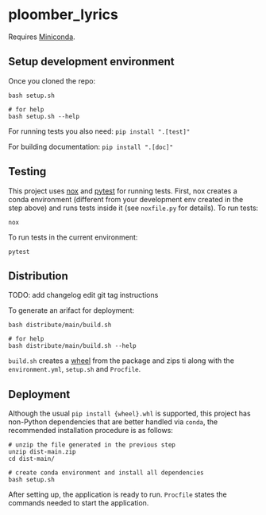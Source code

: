# ploomber_lyrics

Requires [Miniconda](https://docs.conda.io/en/latest/miniconda.html).

## Setup development environment

Once you cloned the repo:

```
bash setup.sh

# for help
bash setup.sh --help
```


For running tests you also need: `pip install ".[test]"`

For building documentation: `pip install ".[doc]"`


## Testing

This project uses [nox](https://nox.thea.codes/en/stable/) and [pytest](https://doc.pytest.org/en/2.8.7/index.html) for running tests. First, nox creates a conda environment (different from your development env created in the step above) and runs tests inside it (see `noxfile.py` for details). To run tests:

```
nox
```

To run tests in the current environment:

```
pytest
```

## Distribution

TODO: add changelog edit git tag instructions

To generate an arifact for deployment:

```
bash distribute/main/build.sh

# for help
bash distribute/main/build.sh --help
```

`build.sh` creates a [wheel](https://packaging.python.org/glossary/) from the package and zips ti along with the `environment.yml`, `setup.sh` and `Procfile`.

## Deployment


Although the usual `pip install {wheel}.whl` is supported, this project has non-Python dependencies that are better handled via `conda`, the recommended installation procedure is as follows:

```
# unzip the file generated in the previous step
unzip dist-main.zip
cd dist-main/

# create conda environment and install all dependencies
bash setup.sh
```

After setting up, the application is ready to run. `Procfile` states the commands needed to start the application.


